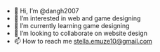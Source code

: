 - 👋 Hi, I’m @dangh2007
- 👀 I’m interested in web and game designing
- 🌱 I’m currently learning game designing
- 💞️ I’m looking to collaborate on website design
- 📫 How to reach me stella.emuze10@gmail.com

<!---
dangh2007/dangh2007 is a ✨ special ✨ repository because its `README.md` (this file) appears on your GitHub profile.
You can click the Preview link to take a look at your changes.
--->
